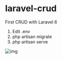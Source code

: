 # laravel-crud
First CRUD with Laravel 6

1. Edit .env
2. php artisan migrate
3. php artisan serve

![img](https://www.stickpng.com/assets/images/58480e35cef1014c0b5e4920.png)

